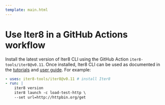 ```yaml
---
template: main.html
---
```


# Use Iter8 in a GitHub Actions workflow

Install the latest version of Iter8 CLI using the GitHub Action `iter8-tools/iter8@v0.11`. Once installed, Iter8 CLI can be used as documented in the [tutorials](../../getting-started/your-first-experiment.md) and [user guide](../../user-guide/commands/iter8.md). For example:

```yaml
- uses: iter8-tools/iter8@v0.11 # install Iter8
- run: |
    iter8 version
    iter8 launch -c load-test-http \
    --set url=http://httpbin.org/get
```
